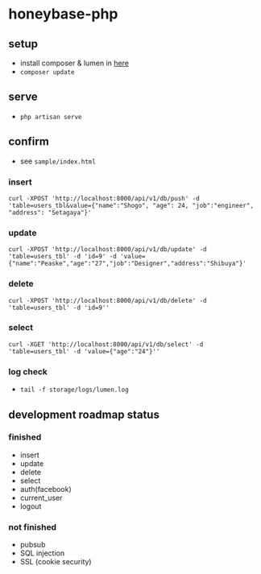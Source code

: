 # honeybase-php

## setup
- install composer & lumen in [here](http://lumen.laravel.com/docs/installation#install-composer)
- `composer update`

## serve
- `php artisan serve`

## confirm
- see `sample/index.html`

### insert
`curl -XPOST 'http://localhost:8000/api/v1/db/push' -d 'table=users_tbl&value={"name":"Shogo", "age": 24, "job":"engineer", "address": "Setagaya"}'`
### update
`curl -XPOST 'http://localhost:8000/api/v1/db/update' -d 'table=users_tbl' -d 'id=9' -d 'value={"name":"Peaske","age":"27","job":"Designer","address":"Shibuya"}'`
### delete
`curl -XPOST 'http://localhost:8000/api/v1/db/delete' -d 'table=users_tbl' -d 'id=9''`
### select
`curl -XGET 'http://localhost:8000/api/v1/db/select' -d 'table=users_tbl' -d 'value={"age":"24"}''`


### log check
- `tail -f storage/logs/lumen.log`

## development roadmap status

### finished
- insert
- update
- delete
- select
- auth(facebook)
- current_user
- logout

### not finished
- pubsub
- SQL injection
- SSL (cookie security)
